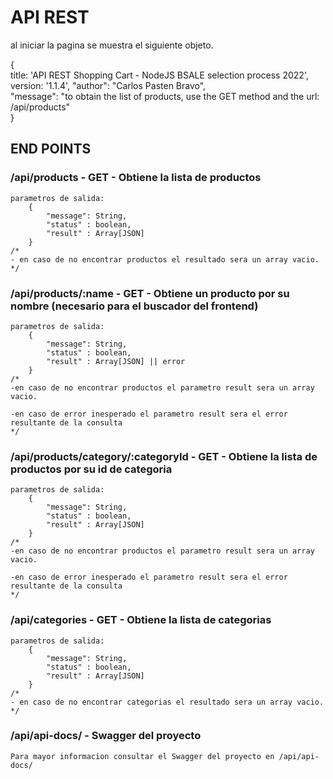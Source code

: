 # API REST

al iniciar la pagina se muestra el siguiente objeto.

{  
    title: 'API REST Shopping Cart - NodeJS BSALE selection process 2022',
    version: '1.1.4', 
    "author": "Carlos Pasten Bravo",  
    "message": "to obtain the list of products, use the GET method and the url: /api/products"  
}

## END POINTS

### /api/products - GET - Obtiene la lista de productos
    parametros de salida: 
        {
            "message": String,
            "status" : boolean,
            "result" : Array[JSON]
        }
    /*
    - en caso de no encontrar productos el resultado sera un array vacio.
    */

### /api/products/:name - GET - Obtiene un producto por su nombre (necesario para el buscador del frontend)  
    parametros de salida: 
        {
            "message": String,
            "status" : boolean,
            "result" : Array[JSON] || error
        }
    /*
    -en caso de no encontrar productos el parametro result sera un array vacio.

    -en caso de error inesperado el parametro result sera el error resultante de la consulta
    */


### /api/products/category/:categoryId - GET - Obtiene la lista de productos por su id de categoria
    parametros de salida: 
        {
            "message": String,
            "status" : boolean,
            "result" : Array[JSON]
        }
    /*
    -en caso de no encontrar productos el parametro result sera un array vacio.

    -en caso de error inesperado el parametro result sera el error resultante de la consulta
    */

### /api/categories - GET - Obtiene la lista de categorias
    parametros de salida: 
        {
            "message": String,
            "status" : boolean,
            "result" : Array[JSON]
        }
    /*
    - en caso de no encontrar categorias el resultado sera un array vacio.
    */
     
### /api/api-docs/ - Swagger del proyecto
    Para mayor informacion consultar el Swagger del proyecto en /api/api-docs/